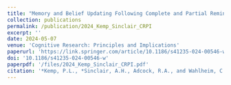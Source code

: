 ```yaml
---
title: "Memory and Belief Updating Following Complete and Partial Reminders of Fake News"
collection: publications
permalink: /publication/2024_Kemp_Sinclair_CRPI
excerpt: ''
date: 2024-05-07
venue: 'Cognitive Research: Principles and Implications'
paperurl: 'https://link.springer.com/article/10.1186/s41235-024-00546-w'
doi: '10.1186/s41235-024-00546-w'
paperpdf: '/files/2024_Kemp_Sinclair_CRPI.pdf'
citation: '*Kemp, P.L., *Sinclair, A.H., Adcock, R.A., and Wahlheim, C.N. Memory and belief updating following complete and partial reminders of fake news. Cogn. Research 9, 28 (2024). https://doi.org/10.1186/s41235-024-00546-w'
---
```


